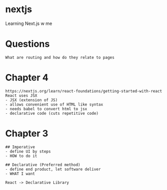 # nextjs
Learning Next.js w me

# Questions
```
What are routing and how do they relate to pages

```


# Chapter 4
```
https://nextjs.org/learn/react-foundations/getting-started-with-react
React uses JSX
- JSX (extension of JS)
- allows convenient use of HTML like syntax
- needs babel to convert html to jsx
- declarative code (cuts repetitive code)
```

# Chapter 3
```
## Imperative
- define UI by steps
- HOW to do it

## Declarative (Preferred method)
- define end product, let software deliver
- WHAT I want

React -> Declarative Library
```